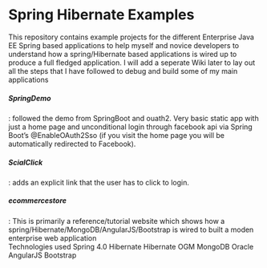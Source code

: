 # Spring Hibernate Examples
This repository contains example projects for the different Enterprise Java EE Spring based applications to help myself and novice developers to understand how a spring/Hibernate based applications is wired up to produce a full fledged application. I will add a seperate Wiki later to lay out all the steps that I have followed to debug and build some of my main applications
<h5>SpringDemo</h5> : followed the demo from SpringBoot and ouath2. Very basic static app with just a home page and unconditional login through facebook api via Spring Boot’s @EnableOAuth2Sso (if you visit the home page you will be automatically redirected to Facebook).</br>
<h5>ScialClick</h5> : adds an explicit link that the user has to click to login.</br>
<h5>ecommercestore</h5> : This is primarily a reference/tutorial website which shows how a spring/Hibernate/MongoDB/AngularJS/Bootstrap is wired to built a moden enterprise web application</br>
Technologies used 
Spring 4.0
Hibernate
Hibernate OGM
MongoDB
Oracle
AngularJS
Bootstrap
